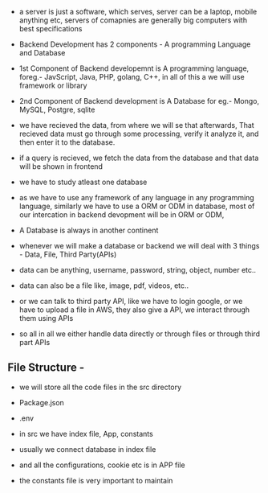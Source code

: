 - a server is just a software, which serves, server can be a laptop, mobile anything etc, servers of comapnies are generally big computers with best specifications 
- Backend Development has 2 components - A programming Language and Database
- 1st Component of Backend developemnt is A programming language, foreg.- JavScript, Java, PHP, golang, C++, in all of this a we will use framework or library 

- 2nd Component of Backend development is A Database for eg.- Mongo, MySQL, Postgre, sqlite
- we have recieved the data, from where we will se that afterwards, That recieved data must go through some processing, verify it analyze it, and then enter it to the database. 
- if a query is recieved, we fetch the data from the database and that data will be shown in frontend
- we have to study atleast one database
- as we have to use any framework of any language in any programming language, similarly we have to use a ORM or ODM in database, most of our intercation in backend devopment will be in ORM or ODM, 


- A Database is always in another continent


- whenever we will make a database or backend we will deal with 3 things - Data, File, Third Party(APIs)
- data can be anything, username, password, string, object, number etc..
- data can also be a file like, image, pdf, videos, etc..
- or we can talk to third party API, like we have to login google, or we have to upload a file in AWS, they also give a API, we interact through them using APIs
- so all in all we either handle data directly or through files or through third part APIs

## File Structure - 
- we will store all the code files in the src directory
- Package.json
- .env

- in src we have index file, App, constants
- usually we connect database in index file
- and all the configurations, cookie etc is in APP file
- the constants file is very important to maintain


